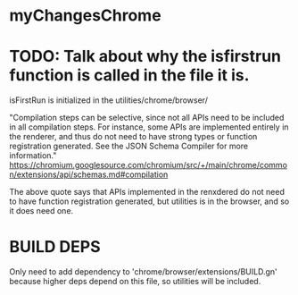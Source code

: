 # myChangesChrome

# TODO: Talk about why the isfirstrun function is called in the file it is.
isFirstRun is initialized in the utilities/chrome/browser/

"Compilation steps can be selective, since not all APIs need to be included in all compilation steps. For instance, some APIs are implemented entirely in the renderer, and thus do not need to have strong types or function registration generated. See the JSON Schema Compiler for more information." https://chromium.googlesource.com/chromium/src/+/main/chrome/common/extensions/api/schemas.md#compilation

The above quote says that APIs implemented in the renxdered do not need to have function registration generated, but utilities is in the browser, and so it does need one.


# BUILD DEPS
Only need to add dependency to 'chrome/browser/extensions/BUILD.gn' because higher deps depend on this file, so utilities will be included. 
